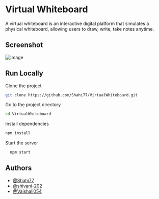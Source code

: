 
# Virtual Whiteboard

A virtual whiteboard is an interactive digital platform that simulates a physical whiteboard, allowing users to draw, write, take notes anytime.


## Screenshot

![image](https://github.com/Shahi77/VirtualWhiteboard/assets/100700808/71710848-54d3-4763-8f98-1ec9fab774c6)


## Run Locally

Clone the project

```bash
git clone https://github.com/Shahi77/VirtualWhiteboard.git
```

Go to the project directory

```bash
cd VirtualWhiteboard
```

Install dependencies

```bash
npm install
```

Start the server
```bash
  npm start
```


## Authors

- [@Shahi77](https://github.com/Shahi77/)
- [@shivani-202](https://github.com/shivani-202)
- [@Vaishali054](https://github.com/Vaishali054)

